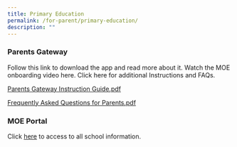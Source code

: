```yaml
---
title: Primary Education
permalink: /for-parent/primary-education/
description: ""
---
```

### **Parents Gateway**
Follow this link to download the app and read more about it. Watch the MOE onboarding video here. Click here for additional Instructions and FAQs.


[Parents Gateway Instruction Guide.pdf ](/files/Parents%20Gateway%20Instruction%20Guide.pdf)

[Frequently Asked Questions for Parents.pdf ](/files/Frequently%20Asked%20Questions%20for%20Parents.pdf)

### **MOE Portal**
Click [here](https://www.moe.gov.sg/) to access to all school information.